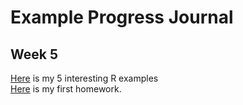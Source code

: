 # Example Progress Journal

## Week 5

[Here](files\hw0.html) is my 5 interesting R examples<br> 
[Here](files\hw1.html) is my first homework. 